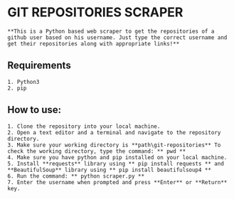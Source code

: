 # GIT REPOSITORIES SCRAPER

    **This is a Python based web scraper to get the repositories of a github user based on his username. Just type the correct username and get their repositories along with appropriate links!**

## Requirements

    1. Python3
    2. pip

## How to use:

    1. Clone the repository into your local machine.
    2. Open a text editor and a terminal and navigate to the repository directory.
    3. Make sure your working directory is **path\git-repositories** To check the working directory, type the command: ** pwd **
    4. Make sure you have python and pip installed on your local machine.
    5. Install **requests** library using ** pip install requests ** and **BeautifulSoup** library using ** pip install beautifulsoup4 **
    6. Run the command: ** python scraper.py **
    7. Enter the username when prompted and press **Enter** or **Return** key.
